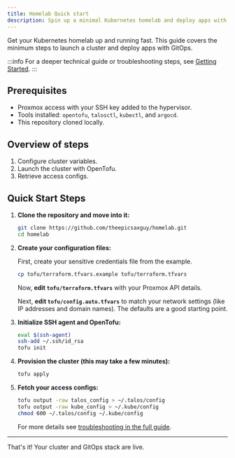 ```yaml
---
title: Homelab Quick start
description: Spin up a minimal Kubernetes homelab and deploy apps with GitOps in minutes.
---
```

Get your Kubernetes homelab up and running fast. This guide covers the minimum steps to launch a cluster and deploy apps with GitOps.

:::info
For a deeper technical guide or troubleshooting steps, see [Getting Started](./getting-started.md).
:::

## Prerequisites

- Proxmox access with your SSH key added to the hypervisor.
- Tools installed: `opentofu`, `talosctl`, `kubectl`, and `argocd`.
- This repository cloned locally.

## Overview of steps

1. Configure cluster variables.
2. Launch the cluster with OpenTofu.
3. Retrieve access configs.

## Quick Start Steps

1. **Clone the repository and move into it:**

   ```bash
   git clone https://github.com/theepicsaxguy/homelab.git
   cd homelab
   ```

2. **Create your configuration files:**

   First, create your sensitive credentials file from the example.
   ```bash
   cp tofu/terraform.tfvars.example tofu/terraform.tfvars
   ```
   Now, **edit `tofu/terraform.tfvars`** with your Proxmox API details.

   Next, **edit `tofu/config.auto.tfvars`** to match your network settings (like IP addresses and domain names). The defaults are a good starting point.

3. **Initialize SSH agent and OpenTofu:**

   ```bash
   eval $(ssh-agent)
   ssh-add ~/.ssh/id_rsa
   tofu init
   ```

4. **Provision the cluster (this may take a few minutes):**

   ```bash
   tofu apply
   ```

5. **Fetch your access configs:**

   ```bash
   tofu output -raw talos_config > ~/.talos/config
   tofu output -raw kube_config > ~/.kube/config
   chmod 600 ~/.talos/config ~/.kube/config
   ```

   For more details see [troubleshooting in the full guide](./getting-started.md).

---
That's it! Your cluster and GitOps stack are live.
